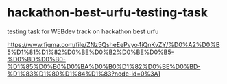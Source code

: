 # hackathon-best-urfu-testing-task
testing task for WEBdev track on hackathon best urfu

https://www.figma.com/file/ZNz5QsheEePvyo4iQnKvZY/%D0%A2%D0%B5%D1%81%D1%82%D0%BE%D0%B2%D0%BE%D0%B5-%D0%BD%D0%B0-%D1%85%D0%B0%D0%BA%D0%B0%D1%82%D0%BE%D0%BD-%D1%83%D1%80%D1%84%D1%83?node-id=0%3A1
